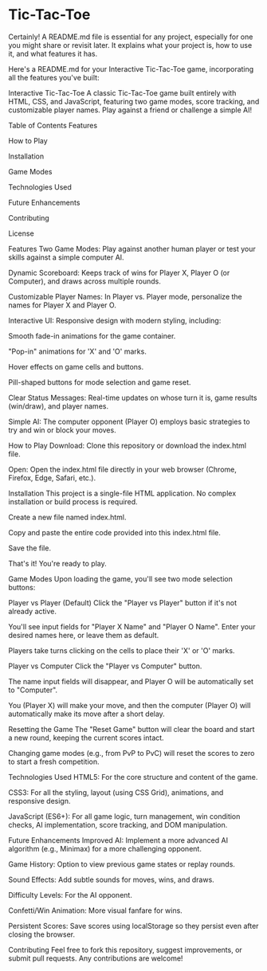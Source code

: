 # Tic-Tac-Toe
Certainly! A README.md file is essential for any project, especially for one you might share or revisit later. It explains what your project is, how to use it, and what features it has.

Here's a README.md for your Interactive Tic-Tac-Toe game, incorporating all the features you've built:

Interactive Tic-Tac-Toe
A classic Tic-Tac-Toe game built entirely with HTML, CSS, and JavaScript, featuring two game modes, score tracking, and customizable player names. Play against a friend or challenge a simple AI!

Table of Contents
Features

How to Play

Installation

Game Modes

Technologies Used

Future Enhancements

Contributing

License

Features
Two Game Modes: Play against another human player or test your skills against a simple computer AI.

Dynamic Scoreboard: Keeps track of wins for Player X, Player O (or Computer), and draws across multiple rounds.

Customizable Player Names: In Player vs. Player mode, personalize the names for Player X and Player O.

Interactive UI: Responsive design with modern styling, including:

Smooth fade-in animations for the game container.

"Pop-in" animations for 'X' and 'O' marks.

Hover effects on game cells and buttons.

Pill-shaped buttons for mode selection and game reset.

Clear Status Messages: Real-time updates on whose turn it is, game results (win/draw), and player names.

Simple AI: The computer opponent (Player O) employs basic strategies to try and win or block your moves.

How to Play
Download: Clone this repository or download the index.html file.

Open: Open the index.html file directly in your web browser (Chrome, Firefox, Edge, Safari, etc.).

Installation
This project is a single-file HTML application. No complex installation or build process is required.

Create a new file named index.html.

Copy and paste the entire code provided into this index.html file.

Save the file.

That's it! You're ready to play.

Game Modes
Upon loading the game, you'll see two mode selection buttons:

Player vs Player (Default)
Click the "Player vs Player" button if it's not already active.

You'll see input fields for "Player X Name" and "Player O Name". Enter your desired names here, or leave them as default.

Players take turns clicking on the cells to place their 'X' or 'O' marks.

Player vs Computer
Click the "Player vs Computer" button.

The name input fields will disappear, and Player O will be automatically set to "Computer".

You (Player X) will make your move, and then the computer (Player O) will automatically make its move after a short delay.

Resetting the Game
The "Reset Game" button will clear the board and start a new round, keeping the current scores intact.

Changing game modes (e.g., from PvP to PvC) will reset the scores to zero to start a fresh competition.

Technologies Used
HTML5: For the core structure and content of the game.

CSS3: For all the styling, layout (using CSS Grid), animations, and responsive design.

JavaScript (ES6+): For all game logic, turn management, win condition checks, AI implementation, score tracking, and DOM manipulation.

Future Enhancements
Improved AI: Implement a more advanced AI algorithm (e.g., Minimax) for a more challenging opponent.

Game History: Option to view previous game states or replay rounds.

Sound Effects: Add subtle sounds for moves, wins, and draws.

Difficulty Levels: For the AI opponent.

Confetti/Win Animation: More visual fanfare for wins.

Persistent Scores: Save scores using localStorage so they persist even after closing the browser.

Contributing
Feel free to fork this repository, suggest improvements, or submit pull requests. Any contributions are welcome!
